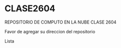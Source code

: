 # CLASE2604
REPOSITORIO DE COMPUTO EN LA NUBE CLASE 2604

Favor de agregar su direccion del repositorio

Lista
